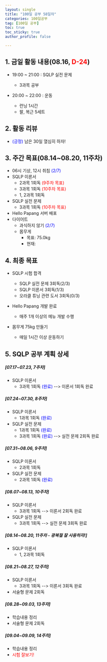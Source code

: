 ```yaml
---
layout: single
title: "100일 공부 58일차"
categories: 100일공부
tag: [100일 공부]
toc: true
toc_sticky: true
author_profile: false

---
```


## 1. 금일 활동 내용(08.16, <span style = "color:red">D-24</span>)

* 19:00 ~ 21:00 : SQLP 실전 문제
  * 3과목 공부


* 20:00 ~ 22:00 : 운동
  * 런닝 1시간
  * 팔, 복근 5세트



## 2. 활동 리뷰

* <span style = "color:blue">(긍정)</span> 남은 30일 열심히 하자! 

  

##  3. 주간 목표(08.14~08.20, 11주차)

* 06시 기상, 12시 취침 <span style = "color:blue">(2/7)</span>
* SQLP 이론서
  * 2과목 1회독 <span style = "color:red">(9주차 목표)</span>
  * 3과목 1회독 <span style = "color:red">(10주차 목표)</span>
  * 1, 2과목 1회독
* SQLP 실전 문제
  * 3과목 1회독 <span style = "color:red">(10주차 목표)</span>
* Hello Papang 서버 배포
* 다이어트
  * 과식하지 않기 <span style = "color:blue">(2/7)</span>
  * 몸무게
    * 목표: 75.0kg
    * 현재: 



## 4. 최종 목표

* SQLP 시험 합격
  * SQLP 실전 문제 3회독(2/3)
  * SQLP 이론서 3회독(1/3)
  * 오라클 튜닝 관련 도서 3회독(0/3)
* Hello Papang 개발 완료
  * 매주 1개 이상의 메뉴 개발 수행

* 몸무게 75kg 만들기
  * 매일 1시간 이상 운동하기



## 5. SQLP 공부 계획 상세

##### [07.17~07.23, 7주차]

* SQLP 이론서 
  * 3과목 1회독 <span style = "color:blue">(완료)</span> --> 이론서 1회독 완료

##### [07.24~07.30, 8주차]

* SQLP 이론서
  * 1과목 1회독 <span style = "color:blue">(완료)</span>
* SQLP 실전 문제
  * 1과목 1회독 <span style = "color:blue">(완료)</span>
  * 3과목 1회독 <span style = "color:blue">(완료)</span>  --> 실전 문제 2회독 완료

##### [07.31~08.06, 9주차]

* SQLP 이론서 
  * 2과목 1회독
* SQLP 실전 문제
  * 2과목 1회독 <span style = "color:blue">(완료)</span>

##### [08.07~08.13, 10주차]

* SQLP 이론서 
  * 3과목 1회독 --> 이론서 2회독 완료
* SQLP 실전 문제
  * 3과목 1회독 --> 실전 문제 3회독 완료

##### [08.14~08.20, 11주차 - 광복절 잘 사용하자!]

* SQLP 이론서 
  * 1, 2과목 1회독

##### [08.21~08.27, 12주차]

* SQLP 이론서 
  * 3과목 1회독 --> 이론서 3회독 완료
* 서술형 문제 2회독

##### [08.28~09.03, 13주차]

* 학습내용 정리
* 서술형 문제 2회독

##### [09.04~09.09, 14주차]

* 학습내용 정리
* <span style = "color:red">시험 잘보기!</span>
